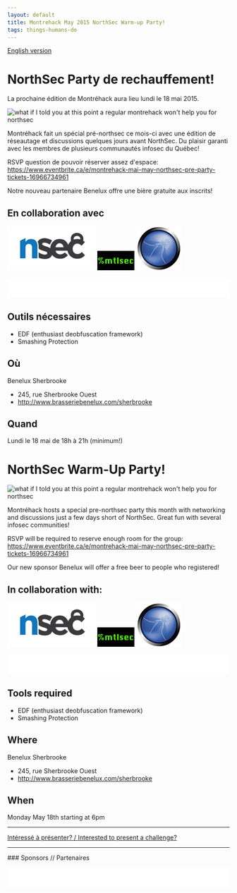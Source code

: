 ```yaml
---
layout: default
title: Montrehack May 2015 NorthSec Warm-up Party!
tags: things-humans-do
---
```


[English version](#english)

# NorthSec Party de rechauffement!

La prochaine édition de Montréhack aura lieu lundi le 18 mai 2015.

![what if I told you at this point a regular montrehack won't help you for northsec](http://i.imgur.com/3fTY9tj.png)

Montréhack fait un spécial pré-northsec ce mois-ci avec une édition de
réseautage et discussions quelques jours avant NorthSec. Du plaisir garanti
avec les membres de plusieurs communautés infosec du Québec!

RSVP question de pouvoir réserver assez d'espace:
https://www.eventbrite.ca/e/montrehack-mai-may-northsec-pre-party-tickets-16966734961

Notre nouveau partenaire Benelux offre une bière gratuite aux inscrits!

## En collaboration avec

[<img src="/images/nsec_logo.png" alt="NorthSec" width="200px">](http://nsec.io/)
[![mtlsec](/images/mtlsec_logo.png)](http://blog.mtlsec.com)
[![OWASP Montreal](/images/owasp.png)](https://www.owasp.org/index.php/Montr%C3%A9al)

[![Benelux rue Sherbrooke](/images/benelux.png)](http://brasseriebenelux.com/)

## Outils nécessaires

* EDF (enthusiast deobfuscation framework)
* Smashing Protection

## Où

Benelux Sherbrooke

* 245, rue Sherbrooke Ouest
* http://www.brasseriebenelux.com/sherbrooke

## Quand
Lundi le 18 mai de 18h à 21h (minimum!)

<a id="english"></a>

# NorthSec Warm-Up Party!

![what if I told you at this point a regular montrehack won't help you for northsec](http://i.imgur.com/3fTY9tj.png)

Montréhack hosts a special pre-northsec party this month with networking and
discussions just a few days short of NorthSec. Great fun with several infosec
communities!

RSVP will be required to reserve enough room for the group:
https://www.eventbrite.ca/e/montrehack-mai-may-northsec-pre-party-tickets-16966734961

Our new sponsor Benelux will offer a free beer to people who registered!

## In collaboration with:

[<img src="/images/nsec_logo.png" alt="NorthSec" width="200px">](http://nsec.io/)
[![mtlsec](/images/mtlsec_logo.png)](http://blog.mtlsec.com)
[![OWASP Montreal](/images/owasp.png)](https://www.owasp.org/index.php/Montr%C3%A9al)

[![Benelux rue Sherbrooke](/images/benelux.png)](http://brasseriebenelux.com/)

## Tools required

* EDF (enthusiast deobfuscation framework)
* Smashing Protection

## Where

Benelux Sherbrooke

* 245, rue Sherbrooke Ouest
* http://www.brasseriebenelux.com/sherbrooke

## When

Monday May 18th starting at 6pm

<hr/>

[Intéressé à présenter? / Interested to present a challenge?](https://github.com/montrehack/montrehack.github.com/wiki/Present-at-Montrehack)

<hr/>
### Sponsors // Partenaires

[![Brasserie Benelux](/images/benelux.png)](http://brasseriebenelux.com/)
